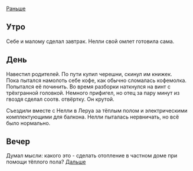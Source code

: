 [Раньше](2021.06.26.md)
## Утро
Себе и малому сделал завтрак. Нелли свой омлет готовила сама.
## День
Навестил родителей. По пути купил черешни, скинул им книжек.  
Пока пытался намолоть себе кофе, как обычно сломалась кофемолка. Попытался её починить. Во время разборки наткнулся на винт с трёхгранной головкой. Немного прифигел, но отец за пару минут из гвоздя сделал соотв. отвёртку. Он крутой.

Съездили вместе с Нелли в Леруа за тёплым полом и электрическими комплектующими для балкона. Нелли пыталась нервничать, но всё было нормально.
## Вечер
Думал мысли: какого это - сделать отопление в частном доме при помощи тёплого пола?
[Дальше](2021.06.28.md)
